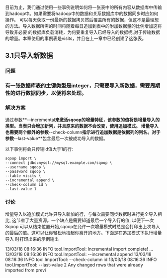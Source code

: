 目前为止，我们通过使用一些事例说明如何将一张表中的所有内容从数据库中传输到hadoop中。如果需要将hadoop中的数据和关系数据库中的数据同步时应如何操作。
可以每天获取一份最新的数据拷贝然后覆盖所有的数据，但这不是最理想的方法。导入数据所需的时间将随着每日追加到表中的附加数据量的比例增加这将导致非必要
的数据库负载消耗，为何要重复导入已经导入的数据呢,对于传输数据的增量。本章使用的事例表是visits，并且在上一章中已经创建了这张表。

<h2>3.1只导入新数据</h2>

<h3>问题<h3>
有一张数据库表的主键类型是integer，只需要导入新数据，需要周期性的进行数据同步，以便将来处理。

<h3>解决方案</h3>

通过参数**--incremental**来激活sqoop的增量特征，该参数的值将是增量导入的类型。当表只会增加新列，并且原来的数据不会改变，使用追加模式。
增量导入也需要两个额外的参数**--check-column**指示进行追加数据是依据列的列名。对于参数**--last-value**包含最后一次被成功导入的数据。

以下事例将会只传输id值大于1的行:

```
sqoop import \
--connect jdbc:mysql://mysql.example.com/sqoop \
--username sqoop \
--password sqoop \
--table visits \
--incremental append \
--check-column id \
--last-value 1
```

<h3>讨论</h3>
增量导入以追加模式允许只导入新加的行，与每次需要同步数据时进行完全导入相比, 这节省了大量资源。一个缺点是需要知道最后一个导入行的值, 以便下一次 
Sqoop 可以从结束位置开始,sqoop在允许一次增量模式时总是会打印出上次导入的最后的值。这可以让你轻松地捡起你离开的地方。下面是在追加模式下执行增量导入
时打印出来的示例输出

13/03/18 08:16:36 INFO tool.ImportTool: Incremental import complete! ...
13/03/18 08:16:36 INFO tool.ImportTool: --incremental append
13/03/18 08:16:36 INFO tool.ImportTool: --check-column id
13/03/18 08:16:36 INFO tool.ImportTool: --last-value 2
Any changed rows that were already imported from previ


























